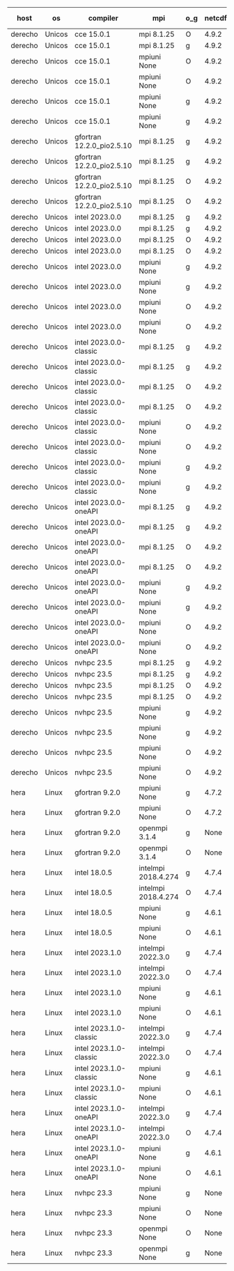 

| host     | os       | compiler                              | mpi                      | o_g        | netcdf        | build       | u_pass          | u_fail          | s_pass            | s_fail            | e_pass             | e_fail             | nuopc_pass       | nuopc_fail       | artifacts link          |
|----------|----------|---------------------------------------|--------------------------|------------|---------------|-------------|-----------------|-----------------|-------------------|-------------------|--------------------|--------------------|------------------|------------------|-------------------------|
| derecho | Unicos | cce 15.0.1 | mpi 8.1.25  | O | 4.9.2  | PASS | 13989 | 102 | 49 | 0 | 80 | 1 | 0 | 0 | <a href="https://github.com/esmf-org/esmf-test-artifacts/tree/d59f7d71d1a5ca59ee6645b91860d1e896b78aa8/bugfix_esmf_config/cce/15.0.1/O/mpi/8.1.25" target="_blank">d59f7d7</a> | 
| derecho | Unicos | cce 15.0.1 | mpi 8.1.25  | g | 4.9.2  | PASS | None | None | None | None | None | None | None | None | <a href="https://github.com/esmf-org/esmf-test-artifacts/tree/e389bc2e5e86af73a04007df0c3214d1fcce4d99/bugfix_esmf_config/cce/15.0.1/g/mpi/8.1.25" target="_blank">e389bc2</a> | 
| derecho | Unicos | cce 15.0.1 | mpiuni None  | O | 4.9.2  | PASS | 12343 | 80 | 8 | 0 | 43 | 1 | None | None | <a href="https://github.com/esmf-org/esmf-test-artifacts/tree/1a557810a750e82b44b192893ddd2ca16901b998/bugfix_esmf_config/cce/15.0.1/O/mpiuni/None" target="_blank">1a55781</a> | 
| derecho | Unicos | cce 15.0.1 | mpiuni None  | O | 4.9.2  | PASS | None | None | None | None | None | None | None | None | <a href="https://github.com/esmf-org/esmf-test-artifacts/tree/dde6a7d353b32cc89a7dc0c22fd42a4f4baa3de9/bugfix_esmf_config/cce/15.0.1/O/mpiuni/None" target="_blank">dde6a7d</a> | 
| derecho | Unicos | cce 15.0.1 | mpiuni None  | g | 4.9.2  | PASS | None | None | None | None | None | None | None | None | <a href="https://github.com/esmf-org/esmf-test-artifacts/tree/7c3da922576d7ac0b62aafdda59151d0823df91e/bugfix_esmf_config/cce/15.0.1/g/mpiuni/None" target="_blank">7c3da92</a> | 
| derecho | Unicos | cce 15.0.1 | mpiuni None  | g | 4.9.2  | PASS | None | None | None | None | None | None | None | None | <a href="https://github.com/esmf-org/esmf-test-artifacts/tree/89426ba0b13f6fa797a677fa938b85abc3e69c69/bugfix_esmf_config/cce/15.0.1/g/mpiuni/None" target="_blank">89426ba</a> | 
| derecho | Unicos | gfortran 12.2.0_pio2.5.10 | mpi 8.1.25  | g | 4.9.2  | PASS | 14091 | 0 | 49 | 0 | None | None | None | None | <a href="https://github.com/esmf-org/esmf-test-artifacts/tree/28f36dbe7b02427cb5cf348c70af5695f86a6f0e/bugfix_esmf_config/gfortran/12.2.0_pio2.5.10/g/mpi/8.1.25" target="_blank">28f36db</a> | 
| derecho | Unicos | gfortran 12.2.0_pio2.5.10 | mpi 8.1.25  | g | 4.9.2  | PASS | 14091 | 0 | 49 | 0 | None | None | None | None | <a href="https://github.com/esmf-org/esmf-test-artifacts/tree/a5b2f00b249a3bb61032335a68a611fd6801524a/bugfix_esmf_config/gfortran/12.2.0_pio2.5.10/g/mpi/8.1.25" target="_blank">a5b2f00</a> | 
| derecho | Unicos | gfortran 12.2.0_pio2.5.10 | mpi 8.1.25  | O | 4.9.2  | PASS | None | None | None | None | None | None | None | None | <a href="https://github.com/esmf-org/esmf-test-artifacts/tree/3fef59a1b44692165e747a6a318a727208d3deac/bugfix_esmf_config/gfortran/12.2.0_pio2.5.10/O/mpi/8.1.25" target="_blank">3fef59a</a> | 
| derecho | Unicos | gfortran 12.2.0_pio2.5.10 | mpi 8.1.25  | O | 4.9.2  | PASS | None | None | None | None | None | None | None | None | <a href="https://github.com/esmf-org/esmf-test-artifacts/tree/651a8e19e4c4e4c6fdd7d84f270dcac2556f214d/bugfix_esmf_config/gfortran/12.2.0_pio2.5.10/O/mpi/8.1.25" target="_blank">651a8e1</a> | 
| derecho | Unicos | intel 2023.0.0 | mpi 8.1.25  | g | 4.9.2  | PASS | None | None | None | None | None | None | None | None | <a href="https://github.com/esmf-org/esmf-test-artifacts/tree/6c04fde195e5b4a2df509a0fc67a2ee9ba9e2bba/bugfix_esmf_config/intel/2023.0.0/g/mpi/8.1.25" target="_blank">6c04fde</a> | 
| derecho | Unicos | intel 2023.0.0 | mpi 8.1.25  | g | 4.9.2  | PASS | None | None | None | None | None | None | None | None | <a href="https://github.com/esmf-org/esmf-test-artifacts/tree/9ea56b46666578f3154106fcc6f6887f64f448d3/bugfix_esmf_config/intel/2023.0.0/g/mpi/8.1.25" target="_blank">9ea56b4</a> | 
| derecho | Unicos | intel 2023.0.0 | mpi 8.1.25  | O | 4.9.2  | PASS | None | None | None | None | None | None | None | None | <a href="https://github.com/esmf-org/esmf-test-artifacts/tree/bab16b394067294b714945f56dcfdf226cac0625/bugfix_esmf_config/intel/2023.0.0/O/mpi/8.1.25" target="_blank">bab16b3</a> | 
| derecho | Unicos | intel 2023.0.0 | mpi 8.1.25  | O | 4.9.2  | PASS | None | None | None | None | None | None | None | None | <a href="https://github.com/esmf-org/esmf-test-artifacts/tree/ae98140d71583f2a3c35334635c2a29c292bbd13/bugfix_esmf_config/intel/2023.0.0/O/mpi/8.1.25" target="_blank">ae98140</a> | 
| derecho | Unicos | intel 2023.0.0 | mpiuni None  | g | 4.9.2  | PASS | None | None | None | None | None | None | None | None | <a href="https://github.com/esmf-org/esmf-test-artifacts/tree/0e93e92825941ca04720dceb0b29d2777695b4bf/bugfix_esmf_config/intel/2023.0.0/g/mpiuni/None" target="_blank">0e93e92</a> | 
| derecho | Unicos | intel 2023.0.0 | mpiuni None  | g | 4.9.2  | PASS | None | None | None | None | None | None | None | None | <a href="https://github.com/esmf-org/esmf-test-artifacts/tree/80df0346d7d20f3a4e3680979f38f21ef8a45f72/bugfix_esmf_config/intel/2023.0.0/g/mpiuni/None" target="_blank">80df034</a> | 
| derecho | Unicos | intel 2023.0.0 | mpiuni None  | O | 4.9.2  | PASS | 12423 | 0 | 8 | 0 | None | None | None | None | <a href="https://github.com/esmf-org/esmf-test-artifacts/tree/aaf1228f8b1d9798549fe74380fda40761750e41/bugfix_esmf_config/intel/2023.0.0/O/mpiuni/None" target="_blank">aaf1228</a> | 
| derecho | Unicos | intel 2023.0.0 | mpiuni None  | O | 4.9.2  | PASS | None | None | None | None | None | None | None | None | <a href="https://github.com/esmf-org/esmf-test-artifacts/tree/1899abcf1e3aeb1230763c304e467e7df51e036d/bugfix_esmf_config/intel/2023.0.0/O/mpiuni/None" target="_blank">1899abc</a> | 
| derecho | Unicos | intel 2023.0.0-classic | mpi 8.1.25  | g | 4.9.2  | PASS | None | None | None | None | None | None | None | None | <a href="https://github.com/esmf-org/esmf-test-artifacts/tree/b2cf090cd35ad2bbe6df572508db56687bb61777/bugfix_esmf_config/intel/2023.0.0-classic/g/mpi/8.1.25" target="_blank">b2cf090</a> | 
| derecho | Unicos | intel 2023.0.0-classic | mpi 8.1.25  | g | 4.9.2  | PASS | None | None | None | None | None | None | None | None | <a href="https://github.com/esmf-org/esmf-test-artifacts/tree/ee9db688d47acbbce2d1a7f50677676cd4b05ea1/bugfix_esmf_config/intel/2023.0.0-classic/g/mpi/8.1.25" target="_blank">ee9db68</a> | 
| derecho | Unicos | intel 2023.0.0-classic | mpi 8.1.25  | O | 4.9.2  | PASS | None | None | None | None | None | None | None | None | <a href="https://github.com/esmf-org/esmf-test-artifacts/tree/7d40a0686792dd44d74afc9b2866767387719124/bugfix_esmf_config/intel/2023.0.0-classic/O/mpi/8.1.25" target="_blank">7d40a06</a> | 
| derecho | Unicos | intel 2023.0.0-classic | mpi 8.1.25  | O | 4.9.2  | PASS | None | None | None | None | None | None | None | None | <a href="https://github.com/esmf-org/esmf-test-artifacts/tree/607330e0386e3ed081068b56a979fbf2d074c2e2/bugfix_esmf_config/intel/2023.0.0-classic/O/mpi/8.1.25" target="_blank">607330e</a> | 
| derecho | Unicos | intel 2023.0.0-classic | mpiuni None  | O | 4.9.2  | PASS | None | None | None | None | None | None | None | None | <a href="https://github.com/esmf-org/esmf-test-artifacts/tree/45b5f3322a99997d1a20ab75ae5323fd59cc10d4/bugfix_esmf_config/intel/2023.0.0-classic/O/mpiuni/None" target="_blank">45b5f33</a> | 
| derecho | Unicos | intel 2023.0.0-classic | mpiuni None  | O | 4.9.2  | PASS | None | None | None | None | None | None | None | None | <a href="https://github.com/esmf-org/esmf-test-artifacts/tree/b6ac40c5eab100780aaaf65d54dc58479de2a65f/bugfix_esmf_config/intel/2023.0.0-classic/O/mpiuni/None" target="_blank">b6ac40c</a> | 
| derecho | Unicos | intel 2023.0.0-classic | mpiuni None  | g | 4.9.2  | PASS | None | None | None | None | None | None | None | None | <a href="https://github.com/esmf-org/esmf-test-artifacts/tree/dbaff20d2ed7d15b6535e927c56babb9de91a17f/bugfix_esmf_config/intel/2023.0.0-classic/g/mpiuni/None" target="_blank">dbaff20</a> | 
| derecho | Unicos | intel 2023.0.0-classic | mpiuni None  | g | 4.9.2  | PASS | None | None | None | None | None | None | None | None | <a href="https://github.com/esmf-org/esmf-test-artifacts/tree/30786ee22ea64352b373e75a4841e20fbb65fccd/bugfix_esmf_config/intel/2023.0.0-classic/g/mpiuni/None" target="_blank">30786ee</a> | 
| derecho | Unicos | intel 2023.0.0-oneAPI | mpi 8.1.25  | g | 4.9.2  | PASS | None | None | None | None | None | None | None | None | <a href="https://github.com/esmf-org/esmf-test-artifacts/tree/1b40c6b3b54018edf21ba6f3a6050c16426642f4/bugfix_esmf_config/intel/2023.0.0-oneAPI/g/mpi/8.1.25" target="_blank">1b40c6b</a> | 
| derecho | Unicos | intel 2023.0.0-oneAPI | mpi 8.1.25  | g | 4.9.2  | PASS | None | None | None | None | None | None | None | None | <a href="https://github.com/esmf-org/esmf-test-artifacts/tree/8a5f98257d731dc6f0a36c38ac7d197b06c021f7/bugfix_esmf_config/intel/2023.0.0-oneAPI/g/mpi/8.1.25" target="_blank">8a5f982</a> | 
| derecho | Unicos | intel 2023.0.0-oneAPI | mpi 8.1.25  | O | 4.9.2  | PASS | None | None | None | None | None | None | None | None | <a href="https://github.com/esmf-org/esmf-test-artifacts/tree/cc7ce563b63586830278c1502eaebc548227d1f2/bugfix_esmf_config/intel/2023.0.0-oneAPI/O/mpi/8.1.25" target="_blank">cc7ce56</a> | 
| derecho | Unicos | intel 2023.0.0-oneAPI | mpi 8.1.25  | O | 4.9.2  | PASS | None | None | None | None | None | None | None | None | <a href="https://github.com/esmf-org/esmf-test-artifacts/tree/27b0ef16fd7f4ebb82e291175e943c58d7195bf9/bugfix_esmf_config/intel/2023.0.0-oneAPI/O/mpi/8.1.25" target="_blank">27b0ef1</a> | 
| derecho | Unicos | intel 2023.0.0-oneAPI | mpiuni None  | g | 4.9.2  | PASS | None | None | None | None | None | None | None | None | <a href="https://github.com/esmf-org/esmf-test-artifacts/tree/2ec9e6cd7f1a97a4d719b4ecb015130e89d33e4e/bugfix_esmf_config/intel/2023.0.0-oneAPI/g/mpiuni/None" target="_blank">2ec9e6c</a> | 
| derecho | Unicos | intel 2023.0.0-oneAPI | mpiuni None  | g | 4.9.2  | PASS | None | None | None | None | None | None | None | None | <a href="https://github.com/esmf-org/esmf-test-artifacts/tree/813afe96a050291c1e585fe9b154e6c4f271570b/bugfix_esmf_config/intel/2023.0.0-oneAPI/g/mpiuni/None" target="_blank">813afe9</a> | 
| derecho | Unicos | intel 2023.0.0-oneAPI | mpiuni None  | O | 4.9.2  | PASS | None | None | None | None | None | None | None | None | <a href="https://github.com/esmf-org/esmf-test-artifacts/tree/27bffb5349b41900e93a2533e84ebb32027ae449/bugfix_esmf_config/intel/2023.0.0-oneAPI/O/mpiuni/None" target="_blank">27bffb5</a> | 
| derecho | Unicos | intel 2023.0.0-oneAPI | mpiuni None  | O | 4.9.2  | PASS | None | None | None | None | None | None | None | None | <a href="https://github.com/esmf-org/esmf-test-artifacts/tree/ed8f3e3390b3d7849cb9e7d159c561fb6ab999b3/bugfix_esmf_config/intel/2023.0.0-oneAPI/O/mpiuni/None" target="_blank">ed8f3e3</a> | 
| derecho | Unicos | nvhpc 23.5 | mpi 8.1.25  | g | 4.9.2  | PASS | None | None | None | None | None | None | None | None | <a href="https://github.com/esmf-org/esmf-test-artifacts/tree/9401e2de3029a8d2cff98c080c1324313e52eb26/bugfix_esmf_config/nvhpc/23.5/g/mpi/8.1.25" target="_blank">9401e2d</a> | 
| derecho | Unicos | nvhpc 23.5 | mpi 8.1.25  | g | 4.9.2  | PASS | None | None | None | None | None | None | None | None | <a href="https://github.com/esmf-org/esmf-test-artifacts/tree/019740fa79effaae1866a1e73984e128f8fda691/bugfix_esmf_config/nvhpc/23.5/g/mpi/8.1.25" target="_blank">019740f</a> | 
| derecho | Unicos | nvhpc 23.5 | mpi 8.1.25  | O | 4.9.2  | PASS | None | None | None | None | None | None | None | None | <a href="https://github.com/esmf-org/esmf-test-artifacts/tree/0d87c627b2d421c300737ed69852d0c750a9f39a/bugfix_esmf_config/nvhpc/23.5/O/mpi/8.1.25" target="_blank">0d87c62</a> | 
| derecho | Unicos | nvhpc 23.5 | mpi 8.1.25  | O | 4.9.2  | PASS | None | None | None | None | None | None | None | None | <a href="https://github.com/esmf-org/esmf-test-artifacts/tree/30f104a9529e3930b7518ca7d3f84fce6860966d/bugfix_esmf_config/nvhpc/23.5/O/mpi/8.1.25" target="_blank">30f104a</a> | 
| derecho | Unicos | nvhpc 23.5 | mpiuni None  | g | 4.9.2  | PASS | None | None | None | None | None | None | None | None | <a href="https://github.com/esmf-org/esmf-test-artifacts/tree/427fcb163f0f1808deef5d344504ac3764c68426/bugfix_esmf_config/nvhpc/23.5/g/mpiuni/None" target="_blank">427fcb1</a> | 
| derecho | Unicos | nvhpc 23.5 | mpiuni None  | g | 4.9.2  | PASS | None | None | None | None | None | None | None | None | <a href="https://github.com/esmf-org/esmf-test-artifacts/tree/a2968c1d9cfae2e3f14e998c0804438d997a9325/bugfix_esmf_config/nvhpc/23.5/g/mpiuni/None" target="_blank">a2968c1</a> | 
| derecho | Unicos | nvhpc 23.5 | mpiuni None  | O | 4.9.2  | PASS | None | None | None | None | None | None | None | None | <a href="https://github.com/esmf-org/esmf-test-artifacts/tree/490980f5a10f5fc75746f358fb7e19bb938d6bbf/bugfix_esmf_config/nvhpc/23.5/O/mpiuni/None" target="_blank">490980f</a> | 
| derecho | Unicos | nvhpc 23.5 | mpiuni None  | O | 4.9.2  | PASS | None | None | None | None | None | None | None | None | <a href="https://github.com/esmf-org/esmf-test-artifacts/tree/d07da81818a0403a0b20413f89e4ef3bf00707ad/bugfix_esmf_config/nvhpc/23.5/O/mpiuni/None" target="_blank">d07da81</a> | 
| hera | Linux | gfortran 9.2.0 | mpiuni None  | g | 4.7.2  | PASS | None | None | None | None | None | None | None | None | <a href="https://github.com/esmf-org/esmf-test-artifacts/tree/9f7a72ffdab82558af0cc3cf3310b70dc87a0a19/bugfix_esmf_config/gfortran/9.2.0/g/mpiuni/None" target="_blank">9f7a72f</a> | 
| hera | Linux | gfortran 9.2.0 | mpiuni None  | O | 4.7.2  | PASS | None | None | None | None | None | None | None | None | <a href="https://github.com/esmf-org/esmf-test-artifacts/tree/71d3e713bdd63c5d62ce0f32e329f3dc2acdbd39/bugfix_esmf_config/gfortran/9.2.0/O/mpiuni/None" target="_blank">71d3e71</a> | 
| hera | Linux | gfortran 9.2.0 | openmpi 3.1.4  | g | None  | PASS | None | None | None | None | None | None | None | None | <a href="https://github.com/esmf-org/esmf-test-artifacts/tree/507ec0c0abaa8c96acafbcaa88df47cf3065ac32/bugfix_esmf_config/gfortran/9.2.0/g/openmpi/3.1.4" target="_blank">507ec0c</a> | 
| hera | Linux | gfortran 9.2.0 | openmpi 3.1.4  | O | None  | PASS | None | None | None | None | None | None | None | None | <a href="https://github.com/esmf-org/esmf-test-artifacts/tree/1038be63fa748e11975412c1cdc9394baa1a7038/bugfix_esmf_config/gfortran/9.2.0/O/openmpi/3.1.4" target="_blank">1038be6</a> | 
| hera | Linux | intel 18.0.5 | intelmpi 2018.4.274  | g | 4.7.4  | PASS | None | None | None | None | None | None | None | None | <a href="https://github.com/esmf-org/esmf-test-artifacts/tree/f97b819b4485b356cb92ec567efd31c2ec335227/bugfix_esmf_config/intel/18.0.5/g/intelmpi/2018.4.274" target="_blank">f97b819</a> | 
| hera | Linux | intel 18.0.5 | intelmpi 2018.4.274  | O | 4.7.4  | PASS | 14091 | 0 | 49 | 0 | 81 | 0 | 0 | 0 | <a href="https://github.com/esmf-org/esmf-test-artifacts/tree/ad7f8b12621802d82d88cee33f14314dd0fa9f59/bugfix_esmf_config/intel/18.0.5/O/intelmpi/2018.4.274" target="_blank">ad7f8b1</a> | 
| hera | Linux | intel 18.0.5 | mpiuni None  | g | 4.6.1  | PASS | None | None | None | None | None | None | None | None | <a href="https://github.com/esmf-org/esmf-test-artifacts/tree/bc11f44381df57784eade87b118ec6ff4cc9b4c1/bugfix_esmf_config/intel/18.0.5/g/mpiuni/None" target="_blank">bc11f44</a> | 
| hera | Linux | intel 18.0.5 | mpiuni None  | O | 4.6.1  | PASS | 12423 | 0 | 8 | 0 | 44 | 0 | None | None | <a href="https://github.com/esmf-org/esmf-test-artifacts/tree/49490f9c951d6990c60e5443987e90b3068645e6/bugfix_esmf_config/intel/18.0.5/O/mpiuni/None" target="_blank">49490f9</a> | 
| hera | Linux | intel 2023.1.0 | intelmpi 2022.3.0  | g | 4.7.4  | PASS | None | None | None | None | None | None | None | None | <a href="https://github.com/esmf-org/esmf-test-artifacts/tree/5f6b26631946c00bd401e0448818fc3d1fe77023/bugfix_esmf_config/intel/2023.1.0/g/intelmpi/2022.3.0" target="_blank">5f6b266</a> | 
| hera | Linux | intel 2023.1.0 | intelmpi 2022.3.0  | O | 4.7.4  | PASS | None | None | None | None | None | None | None | None | <a href="https://github.com/esmf-org/esmf-test-artifacts/tree/90f5c28362365e255a10d19bc576402ce929644b/bugfix_esmf_config/intel/2023.1.0/O/intelmpi/2022.3.0" target="_blank">90f5c28</a> | 
| hera | Linux | intel 2023.1.0 | mpiuni None  | g | 4.6.1  | PASS | None | None | None | None | None | None | None | None | <a href="https://github.com/esmf-org/esmf-test-artifacts/tree/521069f8fb860e771ed915e40dd52554c4c62a81/bugfix_esmf_config/intel/2023.1.0/g/mpiuni/None" target="_blank">521069f</a> | 
| hera | Linux | intel 2023.1.0 | mpiuni None  | O | 4.6.1  | PASS | 12423 | 0 | 8 | 0 | 44 | 0 | None | None | <a href="https://github.com/esmf-org/esmf-test-artifacts/tree/076f197567a83903035ba2128e212e5d171a38b6/bugfix_esmf_config/intel/2023.1.0/O/mpiuni/None" target="_blank">076f197</a> | 
| hera | Linux | intel 2023.1.0-classic | intelmpi 2022.3.0  | g | 4.7.4  | PASS | None | None | None | None | None | None | None | None | <a href="https://github.com/esmf-org/esmf-test-artifacts/tree/aa56ffed1f17bf4d08184837f56244d8e60063c8/bugfix_esmf_config/intel/2023.1.0-classic/g/intelmpi/2022.3.0" target="_blank">aa56ffe</a> | 
| hera | Linux | intel 2023.1.0-classic | intelmpi 2022.3.0  | O | 4.7.4  | PASS | None | None | None | None | None | None | None | None | <a href="https://github.com/esmf-org/esmf-test-artifacts/tree/b9055b055cb4a4bf15c157719820e7a4c712a771/bugfix_esmf_config/intel/2023.1.0-classic/O/intelmpi/2022.3.0" target="_blank">b9055b0</a> | 
| hera | Linux | intel 2023.1.0-classic | mpiuni None  | g | 4.6.1  | PASS | None | None | None | None | None | None | None | None | <a href="https://github.com/esmf-org/esmf-test-artifacts/tree/4f6b8d2e4528136ab2920233066d3eb6fff502d7/bugfix_esmf_config/intel/2023.1.0-classic/g/mpiuni/None" target="_blank">4f6b8d2</a> | 
| hera | Linux | intel 2023.1.0-classic | mpiuni None  | O | 4.6.1  | PASS | None | None | None | None | None | None | None | None | <a href="https://github.com/esmf-org/esmf-test-artifacts/tree/b0742a4bda9bdab8ddbcc5ba331a77d057634093/bugfix_esmf_config/intel/2023.1.0-classic/O/mpiuni/None" target="_blank">b0742a4</a> | 
| hera | Linux | intel 2023.1.0-oneAPI | intelmpi 2022.3.0  | g | 4.7.4  | PASS | 14020 | 71 | 49 | 0 | None | None | None | None | <a href="https://github.com/esmf-org/esmf-test-artifacts/tree/594010b72dcee39c9606a6c698984e4cd6e16561/bugfix_esmf_config/intel/2023.1.0-oneAPI/g/intelmpi/2022.3.0" target="_blank">594010b</a> | 
| hera | Linux | intel 2023.1.0-oneAPI | intelmpi 2022.3.0  | O | 4.7.4  | FAIL | None | None | None | None | None | None | None | None | <a href="https://github.com/esmf-org/esmf-test-artifacts/tree/acf16c9b3109ddd7e0857bc7859908ff3bbddce4/bugfix_esmf_config/intel/2023.1.0-oneAPI/O/intelmpi/2022.3.0" target="_blank">acf16c9</a> | 
| hera | Linux | intel 2023.1.0-oneAPI | mpiuni None  | g | 4.6.1  | PASS | None | None | None | None | None | None | None | None | <a href="https://github.com/esmf-org/esmf-test-artifacts/tree/59c0d54bb15ffbc3b98d7383b8a8721cab905375/bugfix_esmf_config/intel/2023.1.0-oneAPI/g/mpiuni/None" target="_blank">59c0d54</a> | 
| hera | Linux | intel 2023.1.0-oneAPI | mpiuni None  | O | 4.6.1  | FAIL | None | None | None | None | None | None | None | None | <a href="https://github.com/esmf-org/esmf-test-artifacts/tree/aba433fa40862399f03206a0d7797f8ef1d24d4d/bugfix_esmf_config/intel/2023.1.0-oneAPI/O/mpiuni/None" target="_blank">aba433f</a> | 
| hera | Linux | nvhpc 23.3 | mpiuni None  | g | None  | PASS | None | None | None | None | None | None | None | None | <a href="https://github.com/esmf-org/esmf-test-artifacts/tree/887366330eea638254fc539d83f0995d411499fb/bugfix_esmf_config/nvhpc/23.3/g/mpiuni/None" target="_blank">8873663</a> | 
| hera | Linux | nvhpc 23.3 | mpiuni None  | O | None  | PASS | None | None | None | None | None | None | None | None | <a href="https://github.com/esmf-org/esmf-test-artifacts/tree/be7f0673b501bc4454eebc61ffc9da5de6292198/bugfix_esmf_config/nvhpc/23.3/O/mpiuni/None" target="_blank">be7f067</a> | 
| hera | Linux | nvhpc 23.3 | openmpi None  | O | None  | PASS | None | None | None | None | None | None | None | None | <a href="https://github.com/esmf-org/esmf-test-artifacts/tree/4f920b6006c6a7401a803a935f0252f9176113a6/bugfix_esmf_config/nvhpc/23.3/O/openmpi/None" target="_blank">4f920b6</a> | 
| hera | Linux | nvhpc 23.3 | openmpi None  | g | None  | PASS | None | None | None | None | None | None | None | None | <a href="https://github.com/esmf-org/esmf-test-artifacts/tree/ae72679797be8b7d3c6b802743c6658ae308bfa5/bugfix_esmf_config/nvhpc/23.3/g/openmpi/None" target="_blank">ae72679</a> | 
